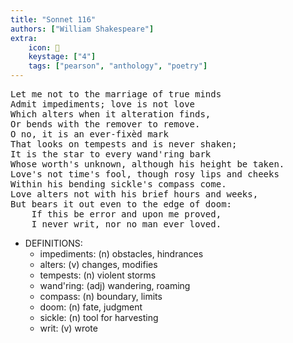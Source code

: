 ```yaml
---
title: "Sonnet 116"
authors: ["William Shakespeare"]
extra:
    icon: 💒
    keystage: ["4"]
    tags: ["pearson", "anthology", "poetry"]
---
```


<pre class="language-pre">
Let me not to the marriage of true minds  
Admit impediments; love is not love  
Which alters when it alteration finds,  
Or bends with the remover to remove.  
O no, it is an ever-fixèd mark  
That looks on tempests and is never shaken;  
It is the star to every wand'ring bark  
Whose worth's unknown, although his height be taken.  
Love's not time's fool, though rosy lips and cheeks  
Within his bending sickle's compass come.  
Love alters not with his brief hours and weeks,  
But bears it out even to the edge of doom:  
    If this be error and upon me proved,  
    I never writ, nor no man ever loved.  
</pre>

- DEFINITIONS:
  - impediments: (n) obstacles, hindrances  
  - alters: (v) changes, modifies  
  - tempests: (n) violent storms  
  - wand'ring: (adj) wandering, roaming  
  - compass: (n) boundary, limits  
  - doom: (n) fate, judgment
  - sickle: (n) tool for harvesting
  - writ: (v) wrote
